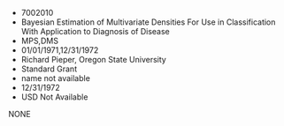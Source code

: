 * 7002010
* Bayesian Estimation of Multivariate Densities For Use in    Classification With Application to Diagnosis of Disease
* MPS,DMS
* 01/01/1971,12/31/1972
* Richard Pieper, Oregon State University
* Standard Grant
*   name not available
* 12/31/1972
* USD Not Available

NONE